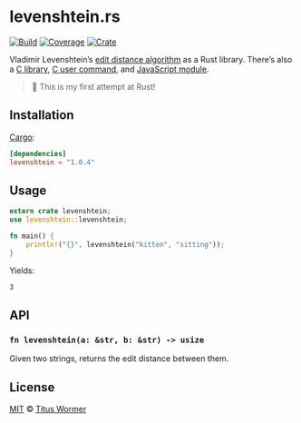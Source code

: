 # levenshtein.rs

[![Build][build-badge]][build]
[![Coverage][coverage-badge]][coverage]
[![Crate][crate-badge]][crate]

Vladimir Levenshtein’s [edit distance algorithm][wiki] as a Rust
library. There’s also a [C library][c-api], [C user command][c-cli],
and [JavaScript module][js-api].

> :tada: This is my first attempt at Rust!

## Installation

[Cargo][]:

```toml
[dependencies]
levenshtein = "1.0.4"
```

## Usage

```rust
extern crate levenshtein;
use levenshtein::levenshtein;

fn main() {
    println!("{}", levenshtein("kitten", "sitting"));
}
```

Yields:

```txt
3
```

## API

### `fn levenshtein(a: &str, b: &str) -> usize`

Given two strings, returns the edit distance between them.

## License

[MIT][license] © [Titus Wormer][author]

<!-- Definitions -->

[build-badge]: https://github.com/wooorm/levenshtein-rs/workflows/main/badge.svg

[build]: https://github.com/wooorm/levenshtein-rs/actions

[coverage-badge]: https://img.shields.io/codecov/c/github/wooorm/levenshtein-rs.svg

[coverage]: https://codecov.io/github/wooorm/levenshtein-rs

[crate-badge]: https://img.shields.io/crates/v/levenshtein.svg

[crate]: https://crates.io/crates/levenshtein

[license]: license

[author]: https://wooorm.com

[cargo]: https://crates.io

[wiki]: https://en.wikipedia.org/wiki/Levenshtein_distance

[c-cli]: https://github.com/wooorm/levenshtein

[c-api]: https://github.com/wooorm/levenshtein.c

[js-api]: https://github.com/words/levenshtein-edit-distance
